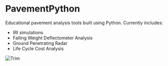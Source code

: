 # PavementPython
Educational pavement analysis tools built using Python. Currently includes:
*   IRI simulations
*   Falling Weight Deflectometer Analysis
*   Ground Penetrating Radar
*   Life Cycle Cost Analysis

![Trim](https://github.com/egemenokte/PavementPython/assets/45702242/d35486fd-5542-49aa-ad4f-d1c03e486d7a)
